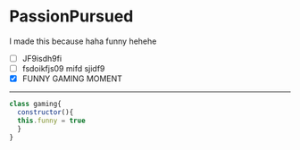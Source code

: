 # PassionPursued

I made this because haha funny
hehehe

- [ ] JF9isdh9fi
- [ ] fsdoikfjs09 mifd sjidf9
- [x] FUNNY GAMING MOMENT
- - -
```js
class gaming{
  constructor(){
  this.funny = true 
  }
}
```

